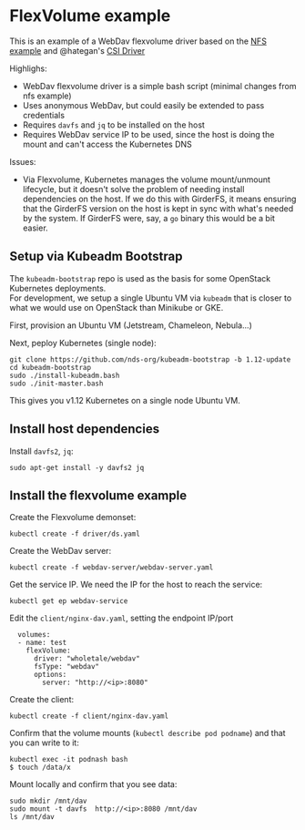 # FlexVolume example

This is an example of a WebDav flexvolume driver based on the 
[NFS example](https://github.com/kubernetes/examples/tree/master/staging/volumes/flexvolume)
and @hategan's [CSI Driver](https://github.com/whole-tale/wt-kubernetes/tree/master/csi-test)

Highlighs:
* WebDav flexvolume driver is a simple bash script (minimal changes from nfs example)
* Uses anonymous WebDav, but could easily be extended to pass credentials
* Requires `davfs` and `jq` to be installed on the host
* Requires WebDav service IP to be used, since the host is doing the mount and can't access the Kubernetes DNS

Issues:
* Via Flexvolume, Kubernetes manages the volume mount/unmount lifecycle, but it doesn't solve the problem of needing install dependencies on the host. If we do this with GirderFS, it means ensuring that the GirderFS version on the host is kept in sync with what's needed by the system.  If GirderFS were, say, a `go` binary this would be a bit easier.

## Setup via Kubeadm Bootstrap

The `kubeadm-bootstrap` repo is used as the basis for some OpenStack Kubernetes deployments.  
For development, we setup a single Ubuntu VM via `kubeadm` that is closer to what
we would use on OpenStack than Minikube or GKE.

First, provision an Ubuntu VM (Jetstream, Chameleon, Nebula...)

Next, peploy Kubernetes (single node):
```
git clone https://github.com/nds-org/kubeadm-bootstrap -b 1.12-update
cd kubeadm-bootstrap
sudo ./install-kubeadm.bash
sudo ./init-master.bash
```
This gives you v1.12 Kubernetes on a single node Ubuntu VM. 

## Install host dependencies

Install `davfs2`, `jq`:
```
sudo apt-get install -y davfs2 jq
```

## Install the flexvolume example
Create the Flexvolume demonset:
```
kubectl create -f driver/ds.yaml
```

Create the WebDav server:
```
kubectl create -f webdav-server/webdav-server.yaml
```

Get the service IP. We need the IP for the host to reach the service:
```
kubectl get ep webdav-service
```

Edit the `client/nginx-dav.yaml`, setting the endpoint IP/port
```
  volumes:
  - name: test
    flexVolume:
      driver: "wholetale/webdav"
      fsType: "webdav"
      options:
        server: "http://<ip>:8080"
```


Create the client:
```
kubectl create -f client/nginx-dav.yaml
```

Confirm that the volume mounts (`kubectl describe pod podname`) and that you can write to it:
```
kubectl exec -it podnash bash
$ touch /data/x
```

Mount locally and confirm that you see data:
```
sudo mkdir /mnt/dav
sudo mount -t davfs  http://<ip>:8080 /mnt/dav
ls /mnt/dav
```
